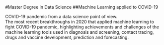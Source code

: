 #Master Degree in Data Science
##Machine Learning applied to COVID-19

COVID-19 pandemic from a data science point of view.  
The most recent breakthroughs in 2020 that applied machine learning to fight COVID-19 pandemic, highlighting achievements and challenges of the machine learning tools used in diagnosis and screening, contact tracing, drugs and vaccine development, prediction and forecasting.
